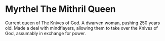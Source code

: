 # Myrthel The Mithril Queen
Current queen of The Knives of God.
A dwarven woman, pushing 250 years old.
Made a deal with mindflayers, allowing them to take over the Knives of God, assumably in exchange for power.
